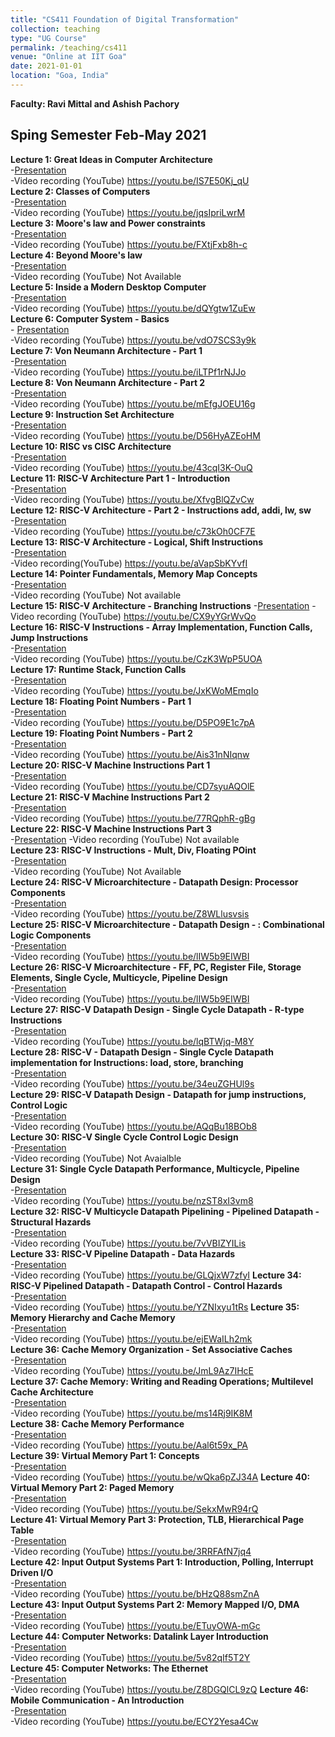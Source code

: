 ```yaml
---
title: "CS411 Foundation of Digital Transformation"
collection: teaching
type: "UG Course"
permalink: /teaching/cs411
venue: "Online at IIT Goa"
date: 2021-01-01
location: "Goa, India"
---
```


**Faculty: Ravi Mittal and Ashish Pachory**
## Sping Semester Feb-May 2021

**Lecture 1: Great Ideas in Computer Architecture**   
    -[Presentation](https://github.com/drravimittal/CS211-Computer-Architecture-2021/blob/15efd5c8efe1925e333e350477ff72f7c07591c7/Lecture%201%20Great%20Ideas%20in%20Computer%20Architecture.ppt)    
    -Video recording (YouTube) <https://youtu.be/IS7E50Kj_qU>    
**Lecture 2: Classes of Computers**    
    -[Presentation](https://github.com/drravimittal/CS211-Computer-Architecture-2021/blob/main/Lecture%202%20Classes%20of%20computers.pptx)   
    -Video recording (YouTube) <https://youtu.be/jqsIpriLwrM>       
__Lecture 3: Moore's law and Power constraints__    
    -[Presentation](https://github.com/drravimittal/CS211-Computer-Architecture-2021/blob/main/Lecture%203%20Moore's%20Law%20and%20Power%20Constraints.pptx)  
    -Video recording (YouTube) <https://youtu.be/FXtjFxb8h-c>   
__Lecture 4: Beyond Moore's law__   
    -[Presentation](https://github.com/drravimittal/CS211-Computer-Architecture-2021/blob/main/Lecture%204%20Beyond%20Moore's%20Law.pptx)         
    -Video recording (YouTube)     Not Available    
__Lecture 5: Inside a Modern Desktop Computer__   
    -[Presentation](https://github.com/drravimittal/CS211-Computer-Architecture-2021/blob/main/Lecture%205%20Inside%20a%20modern%20computer%20system.pptx)     
    -Video recording (YouTube)  <https://youtu.be/dQYgtw1ZuEw>   
__Lecture 6: Computer System - Basics__   
    - [Presentation](https://github.com/drravimittal/CS211-Computer-Architecture-2021/blob/main/Lecture%206%20Computer%20System%20Basics.pptx)        
    -Video recording (YouTube) <https://youtu.be/vdO7SCS3y9k>             
__Lecture 7: Von Neumann Architecture - Part 1__     
     -[Presentation](https://github.com/drravimittal/CS211-Computer-Architecture-2021/blob/main/Lecture%207%20Von%20Neumann%20Architcture-%20Part%201.pptx)    
     -Video recording (YouTube) <https://youtu.be/iLTPf1rNJJo>   
__Lecture 8: Von Neumann Architecture - Part 2__     
     -[Presentation](https://github.com/drravimittal/CS211-Computer-Architecture-2021/blob/main/Lecture%208%20Von%20Neumann%20Architecture%20Part%202.pptx)  
     -Video recording (YouTube) <https://youtu.be/mEfgJOEU16g>   
__Lecture 9: Instruction Set Architecture__   
     -[Presentation](https://github.com/drravimittal/CS211-Computer-Architecture-2021/blob/main/Lecture%209%20ISA%20Introduction.pptx)       
    -Video recording (YouTube)  <https://youtu.be/D56HyAZEoHM>    
__Lecture 10: RISC vs CISC Architecture__   
     -[Presentation](https://github.com/drravimittal/CS211-Computer-Architecture-2021/blob/main/Lecture%2010%20RISC%20vs%20CISC%20Architecture.pptx)       
    -Video recording (YouTube)    <https://youtu.be/43cqI3K-OuQ>   
__Lecture 11: RISC-V Architecture Part 1 - Introduction__   
     -[Presentation](https://github.com/drravimittal/CS211-Computer-Architecture-2021/blob/main/Lecture%2011%20RISC-V%20Part%201.pptx)       
    -Video recording (YouTube)   <https://youtu.be/XfvgBlQZvCw>   
__Lecture 12: RISC-V Architecture - Part 2 - Instructions add, addi, lw, sw__   
     -[Presentation](https://github.com/drravimittal/CS211-Computer-Architecture-2021/blob/main/Lecture%2012%20RISC-V%20Part%202%20Instructions%20add%2C%20addi%2C%20lw%2C%20sw.pptx)     
    -Video recording (YouTube)   <https://youtu.be/c73kOh0CF7E>  
__Lecture 13: RISC-V Architecture - Logical, Shift Instructions__   
     -[Presentation](https://github.com/drravimittal/CS211-Computer-Architecture-2021/blob/main/Lecture%2013%20Risc-V%20Logical%2C%20Shift%20Instructions.pptx)     
    -Video recording(YouTube) <https://youtu.be/aVapSbKYvfI>  
__Lecture 14: Pointer Fundamentals, Memory Map Concepts__   
     -[Presentation](https://github.com/drravimittal/CS211-Computer-Architecture-2021/commit/17fbf13707c360527b6fe74274c0ddfc29a09dfc)       
    -Video recording (YouTube) Not available   
__Lecture 15: RISC-V Architecture - Branching Instructions__
    -[Presentation](https://github.com/drravimittal/CS211-Computer-Architecture-2021/blob/main/Lecture%2015%20RISC-V%20%20Instructions%20Branching.pptx)
    -Video recording (YouTube) <https://youtu.be/CX9yYGrWvQo>  
__Lecture 16: RISC-V Instructions - Array Implementation, Function Calls, Jump Instructions__   
     -[Presentation](https://github.com/drravimittal/CS211-Computer-Architecture-2021/blob/main/Lecture%2016%20RISC-V%20Instructions%20Array%20Implementation%2C%20Funcation%20calls%2C%20Jump%20Instructions.pptx)       
    -Video recording (YouTube) <https://youtu.be/CzK3WpP5UOA>  
__Lecture 17: Runtime Stack, Function Calls__   
     -[Presentation](https://github.com/drravimittal/CS211-Computer-Architecture-2021/blob/main/Lecture%2017%20Runtime%20Stack%2C%20Fuction%20Calls.pptx)        
    -Video recording (YouTube) <https://youtu.be/JxKWoMEmqIo>  
__Lecture 18: Floating Point Numbers - Part 1__   
     -[Presentation](https://github.com/drravimittal/CS211-Computer-Architecture-2021/blob/main/Lecture%2018%20Floating%20Point%20Numbers.pptx)        
    -Video recording (YouTube) <https://youtu.be/D5PO9E1c7pA>  
__Lecture 19: Floating Point Numbers - Part 2__   
     -[Presentation](https://github.com/drravimittal/CS211-Computer-Architecture-2021/blob/main/Lecture%2018-19%20Floating%20Point%20Numbers.pptx)        
    -Video recording (YouTube) <https://youtu.be/Ais31nNIqnw>   
__Lecture 20: RISC-V Machine Instructions Part 1__   
     -[Presentation](https://github.com/drravimittal/CS211-Computer-Architecture-2021/blob/main/Lecture%2020%20RISC-V%20Machine%20Instructions-Part%201.pptx)   
    -Video recording (YouTube)   <https://youtu.be/CD7syuAQOlE>  
__Lecture 21: RISC-V Machine Instructions Part 2__   
     -[Presentation](https://github.com/drravimittal/CS211-Computer-Architecture-2021/blob/main/Lecture%2021%20RISC-V%20Machine%20Instructions%20-%20Part%202%20.pptx)      
    -Video recording (YouTube) <https://youtu.be/77RQphR-gBg>  
__Lecture 22: RISC-V Machine Instructions Part 3__   
     -[Presentation](https://github.com/drravimittal/CS211-Computer-Architecture-2021/blob/main/Lecture%2022%20RISC-V%20Machine%20Instruction%20Part%203.pptx)
    -Video recording (YouTube) Not available  
__Lecture 23: RISC-V Instructions - Mult, Div, Floating POint__   
     -[Presentation](https://github.com/drravimittal/CS211-Computer-Architecture-2021/blob/main/Lecture%2023%20RISC-V%20Instruction%20Int%20Mult%20Div%20Floating%20Point.pptx)       
    -Video recording (YouTube) Not Available  
__Lecture 24: RISC-V Microarchitecture - Datapath Design: Processor Components__   
     -[Presentation](https://github.com/drravimittal/CS211-Computer-Architecture-2021/blob/main/Lecture%2024%20RISC-V%20Datapath%20Design%201%20Processor%20Components%20Registers.pptx)   
    -Video recording (YouTube) <https://youtu.be/Z8WLlusvsis>  
__Lecture 25: RISC-V Microarchitecture - Datapath Design - : Combinational Logic Components__   
     -[Presentation](https://github.com/drravimittal/CS211-Computer-Architecture-2021/blob/main/Lecture%2025%20Microarchitecture%20-%20Datapath%20Design%20Part%202%20Combinational%20logic%20components.pptx)    
    -Video recording (YouTube) <https://youtu.be/lIW5b9EIWBI>  
__Lecture 26: RISC-V Microarchitecture - FF, PC, Register File, Storage Elements, Single Cycle, Multicycle, Pipeline Design__   
     -[Presentation](https://github.com/drravimittal/CS211-Computer-Architecture-2021/blob/main/Lecture%2026%20Microarchitecture%20-%20Datapath%20Design%20Part%202.pptx)  
    -Video recording (YouTube) <https://youtu.be/lIW5b9EIWBI>   
__Lecture 27: RISC-V Datapath Design - Single Cycle Datapath - R-type Instructions__   
     -[Presentation](https://github.com/drravimittal/CS211-Computer-Architecture-2021/blob/main/Lecture%2027%20Datapath%20Design%20Part%203.pptx)         
    -Video recording (YouTube) <https://youtu.be/lqBTWjq-M8Y>  
__Lecture 28: RISC-V - Datapath Design - Single Cycle Datapath implementation for Instructions: load, store, branching__   
     -[Presentation](https://github.com/drravimittal/CS211-Computer-Architecture-2021/blob/main/Lecture%2028%20RISC-V%20Single%20Cycle%20Datapath%20Design%20Part%204.pptx)    
    -Video recording (YouTube)  <https://youtu.be/34euZGHUl9s>  
__Lecture 29: RISC-V Datapath Design - Datapath for jump instructions, Control Logic__   
     -[Presentation](https://github.com/drravimittal/CS211-Computer-Architecture-2021/blob/main/Lecture%2029%20RISC-V%20Single%20Cycle%20Datapath%20Design%20Part%205.pptx)  
    -Video recording (YouTube) <https://youtu.be/AQqBu18BOb8>  
__Lecture 30: RISC-V Single Cycle Control Logic Design__   
     -[Presentation](https://github.com/drravimittal/CS211-Computer-Architecture-2021/blob/main/Lecture%2030%20RISC-V%20Single%20Cycle%20Control%20Logic%20Design%20-%201.pptx)   
    -Video recording (YouTube) Not Avaialble  
__Lecture 31: Single Cycle Datapath Performance, Multicycle, Pipeline Design__   
     -[Presentation](https://github.com/drravimittal/CS211-Computer-Architecture-2021/blob/main/Lecture%2031%20RISC-V%20Single%20Cycle%20Datapath%20Performance%2C%20Multicylce%2C%20Pipeline.pptx)  
    -Video recording (YouTube) <https://youtu.be/nzST8xI3vm8>  
__Lecture 32: RISC-V Multicycle Datapath Pipelining - Pipelined Datapath - Structural Hazards__   
     -[Presentation](https://github.com/drravimittal/CS211-Computer-Architecture-2021/blob/main/Lecture%2032%20Pipelined%20datapath%20Part%202%20Structural%20Hazard.pptx)        
    -Video recording (YouTube) <https://youtu.be/7vVBIZYILis>  
__Lecture 33: RISC-V Pipeline Datapath - Data Hazards__   
     -[Presentation](https://github.com/drravimittal/CS211-Computer-Architecture-2021/blob/main/Lecture%2033%20Pipeline%20datapath%20Data%20Hazards.pptx)       
    -Video recording (YouTube) <https://youtu.be/GLQjxW7zfyI>
__Lecture 34: RISC-V Pipelined Datapath - Datapath Control - Control Hazards__   
     -[Presentation](https://github.com/drravimittal/CS211-Computer-Architecture-2021/blob/main/Lecture%2034%20RISC-V%20Datapath%20Control%20Hazard%2C%20How%20to%20exploit%20parallelism.pptx)         
    -Video recording (YouTube)  <https://youtu.be/YZNIxyu1tRs>
__Lecture 35: Memory Hierarchy and Cache Memory__   
     -[Presentation](https://github.com/drravimittal/CS211-Computer-Architecture-2021/blob/main/Lecture%2035%20Memory%20Hierarchy%20and%20Cache%20Memory%20-%201.pptx)      
    -Video recording (YouTube) <https://youtu.be/ejEWaILh2mk>  
__Lecture 36: Cache Memory Organization - Set Associative Caches__   
     -[Presentation](https://github.com/drravimittal/CS211-Computer-Architecture-2021/blob/main/Lecture%2036%20Cache%20Memory%20Organization%20-%20Set%20Associative%20Caches.pptx)   
    -Video recording (YouTube)   <https://youtu.be/JmL9Az7IHcE>  
__Lecture 37: Cache Memory: Writing and Reading Operations; Multilevel Cache Architecture__   
     -[Presentation](https://github.com/drravimittal/CS211-Computer-Architecture-2021/blob/main/Lecture%2037%20Cache%20Memory%20Operation%20and%20Architecture%20Cache-3.pptx)   
    -Video recording (YouTube) <https://youtu.be/ms14Rj9IK8M>  
__Lecture 38: Cache Memory Performance__   
     -[Presentation](https://github.com/drravimittal/CS211-Computer-Architecture-2021/blob/main/Lecture%2038%20Cache-4%20Cache%20Memory%20Performance.pptx)      
    -Video recording (YouTube) <https://youtu.be/Aal6t59x_PA>  
__Lecture 39: Virtual Memory Part 1: Concepts__   
     -[Presentation](https://github.com/drravimittal/CS211-Computer-Architecture-2021/blob/main/Lecture%2039%20Virtual%20Memory-1.pptx)      
    -Video recording (YouTube) <https://youtu.be/wQka6pZJ34A>
__Lecture 40: Virtual Memory Part 2: Paged Memory__   
     -[Presentation](https://github.com/drravimittal/CS211-Computer-Architecture-2021/blob/main/Lecture%2040%20%20Virtual%20Memory-%20Part%202.pptx)     
    -Video recording (YouTube) <https://youtu.be/SekxMwR94rQ>  
__Lecture 41: Virtual Memory Part 3: Protection, TLB, Hierarchical Page Table__   
     -[Presentation](https://github.com/drravimittal/CS211-Computer-Architecture-2021/blob/main/Lecture%2041%20Virtual%20Memory%20-%203.pptx)  
    -Video recording (YouTube) <https://youtu.be/3RRFAfN7jq4>  
__Lecture 42: Input Output Systems Part 1: Introduction, Polling, Interrupt Driven I/O__   
     -[Presentation](https://github.com/drravimittal/CS211-Computer-Architecture-2021/blob/main/Lecture%2042%20Input%20Output%20System%20Part%201-%20Introduction%2C%20Polling%2C%20Interrupts.pptx)      
    -Video recording (YouTube) <https://youtu.be/bHzQ88smZnA>  
__Lecture 43: Input Output Systems Part 2: Memory Mapped I/O, DMA__   
     -[Presentation](https://github.com/drravimittal/CS211-Computer-Architecture-2021/blob/main/Lecture%2043%20Input%20Output%20System%20%20Part%202%20Memory%20Mapped%20I:O%2C%20DMA.pptx)     
    -Video recording (YouTube)  <https://youtu.be/ETuyOWA-mGc>  
__Lecture 44: Computer Networks: Datalink Layer Introduction__   
     -[Presentation](https://github.com/drravimittal/CS211-Computer-Architecture-2021/blob/main/Lecture%2044%20%20Datalink%20Layer%20-%20Introduction%20.pptx)    
    -Video recording (YouTube)   <https://youtu.be/5v82qIf5T2Y>  
__Lecture 45: Computer Networks: The Ethernet__   
     -[Presentation](https://github.com/drravimittal/CS211-Computer-Architecture-2021/blob/main/Lecture%2045%20The%20Ethernet.pptx)      
    -Video recording (YouTube) <https://youtu.be/Z8DGQlCL9zQ>
__Lecture 46: Mobile Communication - An Introduction__   
     -[Presentation](https://github.com/drravimittal/CS211-Computer-Architecture-2021/blob/main/Lecture%2046%20%20Mobile%20Communication.pptx)     
    -Video recording (YouTube) <https://youtu.be/ECY2Yesa4Cw>  

